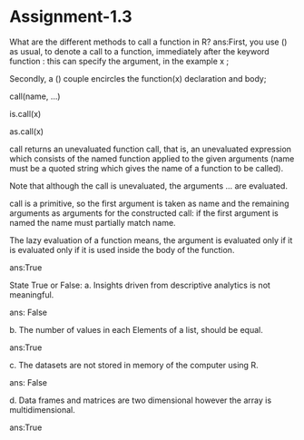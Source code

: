 # Assignment-1.3

What are the different methods to call a function in R?
ans:First, you use () as usual, to denote a call to a function, immediately after the keyword function : this can specify the argument, in the example x ;

Secondly, a () couple encircles the function(x) declaration and body;

call(name, …)

is.call(x)

as.call(x)

call returns an unevaluated function call, that is, an unevaluated expression which consists of the named function applied to the given arguments (name must be a quoted string which gives the name of a function to be called).

Note that although the call is unevaluated, the arguments … are evaluated.

call is a primitive, so the first argument is taken as name and the remaining arguments as arguments for the constructed call: if the first argument is named the name must partially match name.

The lazy evaluation of a function means, the argument is evaluated only if it is evaluated only if it is used
inside the body of the function.

ans:True

State True or False:
a. Insights driven from descriptive analytics is not meaningful.

ans: False

b. The number of values in each Elements of a list, should be equal.

ans:True

c. The datasets are not stored in memory of the computer using R.

ans: False

d. Data frames and matrices are two dimensional however the array is multidimensional.

ans:True
